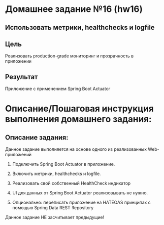 # Домашнее заданиe №16 (hw16)
## Использовать метрики, healthchecks и logfile
## Цель
Реализовать production-grade мониторинг и прозрачность в приложении
## Результат
Приложение с применением Spring Boot Actuator

# Описание/Пошаговая инструкция выполнения домашнего задания:
## Описание задания:

Данное задание выполняется на основе одного из реализованных Web-приложений

1. Подключить Spring Boot Actuator в приложение.

2. Включить метрики, healthchecks и logfile.

3. Реализовать свой собственный HealthCheck индикатор

4. UI для данных от Spring Boot Actuator реализовывать не нужно.

5. Опционально: переписать приложение на HATEOAS принципах с помощью Spring Data REST Repository

Данное задание НЕ засчитывает предыдущие!

